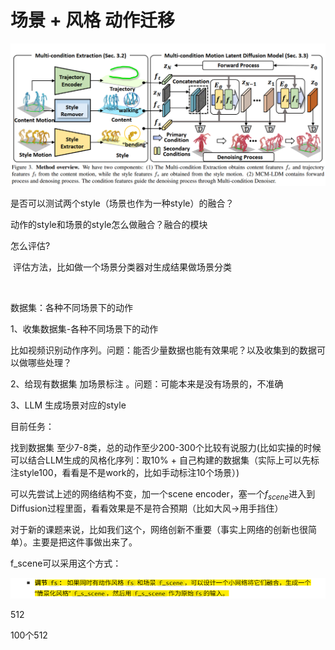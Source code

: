 # 场景 + 风格 动作迁移



![image-20250526182519153](assets/image-20250526182519153.png)



是否可以测试两个style（场景也作为一种style）的融合？



动作的style和场景的style怎么做融合？融合的模块



怎么评估?

​	评估方法，比如做一个场景分类器对生成结果做场景分类

​	

数据集：各种不同场景下的动作

1、收集数据集-各种不同场景下的动作

​	比如视频识别动作序列。问题：能否少量数据也能有效果呢？以及收集到的数据可以做哪些处理？

2、给现有数据集 加场景标注 。问题：可能本来是没有场景的，不准确

3、LLM 生成场景对应的style





目前任务：

找到数据集 至少7-8类，总的动作至少200-300个比较有说服力(比如实操的时候可以结合LLM生成的风格化序列：取10% + 自己构建的数据集（实际上可以先标注style100，看看是不是work的，比如手动标注10个场景）)

可以先尝试上述的网络结构不变，加一个scene encoder，塞一个$f_{scene}$进入到Diffusion过程里面，看看效果是不是符合预期（比如大风->用手挡住）

对于新的课题来说，比如我们这个，网络创新不重要（事实上网络的创新也很简单）。主要是把这件事做出来了。



f_scene可以采用这个方式：

![image-20250526190910097](assets/image-20250526190910097.png)

512 

100个512